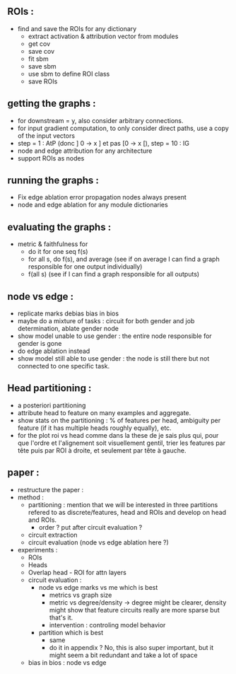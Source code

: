 ## ROIs :
- find and save the ROIs for any dictionary
    - extract activation & attribution vector from modules
    - get cov
    - save cov
    - fit sbm
    - save sbm
    - use sbm to define ROI class
    - save ROIs

## getting the graphs :
- for downstream = y, also consider arbitrary connections.
- for input gradient computation, to only consider direct paths, use a copy of the input vectors
- step = 1 : AtP (donc ] 0 -> x ] et pas [0 -> x [), step = 10 : IG
- node and edge attribution for any architecture
- support ROIs as nodes

## running the graphs :
- Fix edge ablation error propagation nodes always present
- node and edge ablation for any module dictionaries

## evaluating the graphs :
- metric & faithfulness for
    - do it for one seq f(s)
    - for all s, do f(s), and average (see if on average I can find a graph responsible for one output individually)
    - f(all s) (see if I can find a graph responsible for all outputs)

## node vs edge :
- replicate marks debias bias in bios
- maybe do a mixture of tasks : circuit for both gender and job determination, ablate gender node
- show model unable to use gender : the entire node responsible for gender is gone
- do edge ablation instead
- show model still able to use gender : the node is still there but not connected to one specific task.

## Head partitioning :
- a posteriori partitioning
- attribute head to feature on many examples and aggregate.
- show stats on the partitioning : % of features per head, ambiguity per feature (if it has multiple heads roughly equally), etc.
- for the plot roi vs head comme dans la these de je sais plus qui, pour que l'ordre et l'alignement soit visuellement gentil, trier les features par tête puis par ROI à droite, et seulement par tête à gauche.

## paper :
- restructure the paper :
- method :
    - partitioning : mention that we will be interested in three partitions refered to as discrete/features, head and ROIs and develop on head and ROIs.
        - order ? put after circuit evaluation ?
    - circuit extraction
    - circuit evaluation (node vs edge ablation here ?)
- experiments :
    - ROIs
    - Heads
    - Overlap head - ROI for attn layers
    - circuit evaluation :
        - node vs edge marks vs me which is best
            - metrics vs graph size
            - metric vs degree/density -> degree might be clearer, density might show that feature circuits really are more sparse but that's it.
            - intervention : controling model behavior
        - partition which is best
            - same
            - do it in appendix ? No, this is also super important, but it might seem a bit redundant and take a lot of space
    - bias in bios : node vs edge